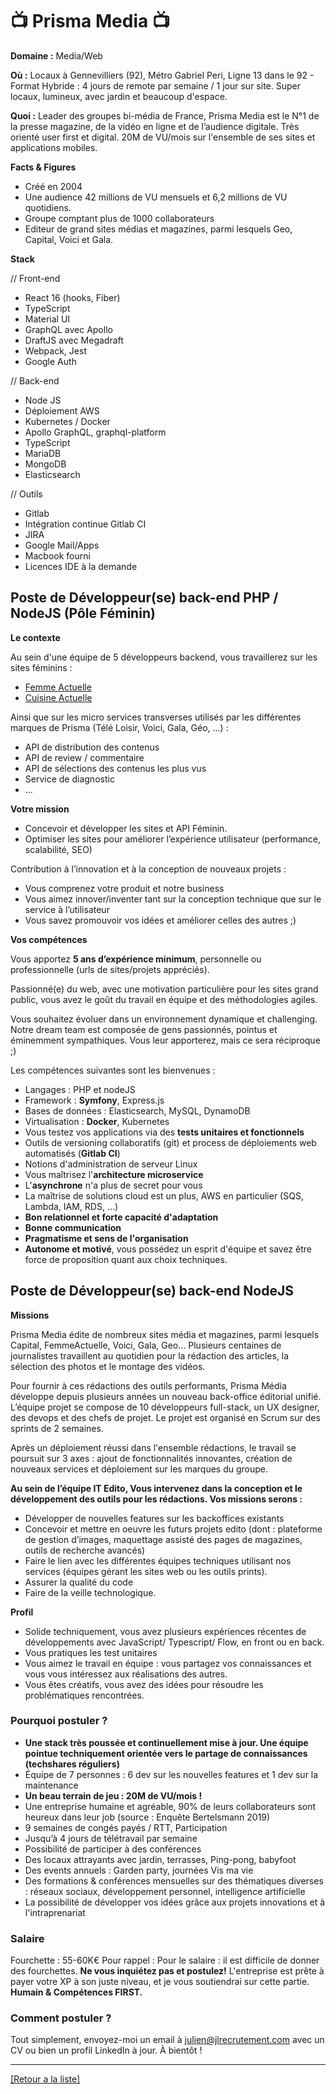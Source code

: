 # 📺 Prisma Media 📺

**Domaine :** Media/Web

**Où :** Locaux à Gennevilliers (92), Métro Gabriel Peri, Ligne 13 dans le 92 - Format Hybride : 4 jours de remote par semaine / 1 jour sur site. Super locaux, lumineux, avec jardin et beaucoup d'espace.

**Quoi :** Leader des groupes bi-média de France, Prisma Media est le N°1 de la presse magazine, de la vidéo en ligne et de l’audience digitale. Très orienté user first et digital. 20M de VU/mois sur l'ensemble de ses sites et applications mobiles.

**Facts & Figures**

* Créé en 2004
* Une audience 42 millions de VU mensuels et 6,2 millions de VU quotidiens.
* Groupe comptant plus de 1000 collaborateurs
* Editeur de grand sites médias et magazines, parmi lesquels Geo, Capital, Voici et Gala. 

**Stack**

// Front-end

* React 16 (hooks, Fiber)
* TypeScript
* Material UI
* GraphQL avec Apollo
* DraftJS avec Megadraft
* Webpack, Jest
* Google Auth

// Back-end

* Node JS
* Déploiement AWS
* Kubernetes / Docker
* Apollo GraphQL, graphql-platform
* TypeScript
* MariaDB
* MongoDB
* Elasticsearch

// Outils

* Gitlab
* Intégration continue Gitlab CI
* JIRA
* Google Mail/Apps
* Macbook fourni
* Licences IDE à la demande

## Poste de Développeur(se) back-end PHP / NodeJS (Pôle Féminin)

**Le contexte**

Au sein d'une équipe de 5 développeurs backend, vous travaillerez sur les sites féminins :
* [Femme Actuelle](http://www.femmeactuelle.fr/)
* [Cuisine Actuelle](http://www.cuisineactuelle.fr/)

Ainsi que sur les micro services transverses utilisés par les différentes marques de Prisma (Télé Loisir, Voici, Gala, Géo, ...) :
* API de distribution des contenus
* API de review / commentaire
* API de sélections des contenus les plus vus
* Service de diagnostic
* ...

**Votre mission**

* Concevoir et développer les sites et API Féminin.
* Optimiser les sites pour améliorer l’expérience utilisateur (performance, scalabilité, SEO)

Contribution à l’innovation et à la conception de nouveaux projets :
* Vous comprenez votre produit et notre business
* Vous aimez innover/inventer tant sur la conception technique que sur le service à l’utilisateur
* Vous savez promouvoir vos idées et améliorer celles des autres ;)

**Vos compétences**

Vous apportez **5 ans d’expérience minimum**, personnelle ou professionnelle (urls de sites/projets appréciés).

Passionné(e) du web, avec une motivation particulière pour les sites grand public, vous avez le goût du travail en équipe et des méthodologies agiles.

Vous souhaitez évoluer dans un environnement dynamique et challenging. Notre dream team est composée de gens passionnés, pointus et éminemment sympathiques. Vous leur apporterez, mais ce sera réciproque ;)

Les compétences suivantes sont les bienvenues :

* Langages : PHP et nodeJS
* Framework : **Symfony**, Express.js
* Bases de données : Elasticsearch, MySQL, DynamoDB
* Virtualisation : **Docker**, Kubernetes
* Vous testez vos applications via des **tests unitaires et fonctionnels**
* Outils de versioning collaboratifs (git) et process de déploiements web automatisés (**Gitlab CI**)
* Notions d'administration de serveur Linux
* Vous maîtrisez l'**architecture microservice**
* L'**asynchrone** n'a plus de secret pour vous
* La maîtrise de solutions cloud est un plus, AWS en particulier (SQS, Lambda, IAM, RDS, ...)
* **Bon relationnel et forte capacité d'adaptation**
* **Bonne communication**
* **Pragmatisme et sens de l'organisation**
* **Autonome et motivé**, vous possédez un esprit d'équipe et savez être force de proposition quant aux choix techniques.

## Poste de Développeur(se) back-end NodeJS

**Missions** 

Prisma Media édite de nombreux sites média et magazines, parmi lesquels Capital, FemmeActuelle, Voici, Gala, Geo… Plusieurs centaines de journalistes travaillent au quotidien pour la rédaction des articles, la sélection des photos et le montage des vidéos.

Pour fournir à ces rédactions des outils performants, Prisma Média développe depuis plusieurs années un nouveau back-office éditorial unifié. L’équipe projet se compose de 10 développeurs full-stack, un UX designer, des devops et des chefs de projet. Le projet est organisé en Scrum sur des sprints de 2 semaines.

Après un déploiement réussi dans l'ensemble rédactions, le travail se poursuit sur 3 axes : ajout de fonctionnalités innovantes, création de nouveaux services et déploiement sur les marques du groupe.

**Au sein de l’équipe IT Edito, Vous intervenez dans la conception et le développement des outils pour les rédactions. Vos missions serons :**

* Développer de nouvelles features sur les backoffices existants
* Concevoir et mettre en oeuvre les futurs projets edito (dont : plateforme de gestion d’images, maquettage assisté des pages de magazines, outils de recherche avancés)
* Faire le lien avec les différentes équipes techniques utilisant nos services (équipes gérant les sites web ou les outils prints).
* Assurer la qualité du code
* Faire de la veille technologique.

**Profil** 

* Solide techniquement, vous avez plusieurs expériences récentes de développements avec JavaScript/ Typescript/ Flow, en front ou en back. 
* Vous pratiques les test unitaires
* Vous aimez le travail en équipe : vous partagez vos connaissances et vous vous intéressez aux réalisations des autres. 
* Vous êtes créatifs, vous avez des idées pour résoudre les problématiques rencontrées. 



### Pourquoi postuler ?

* **Une stack très poussée et continuellement mise à jour. Une équipe pointue techniquement orientée vers le partage de connaissances (techshares réguliers)**
* Équipe de 7 personnes : 6 dev sur les nouvelles features et 1 dev sur la maintenance
* **Un beau terrain de jeu : 20M de VU/mois !**
* Une entreprise humaine et agréable, 90% de leurs collaborateurs sont heureux dans leur job (source : Enquête Bertelsmann 2019)
* 9 semaines de congés payés / RTT, Participation
* Jusqu’à 4 jours de télétravail par semaine
* Possibilité de participer à des conférences
* Des locaux attrayants avec jardin, terrasses, Ping-pong, babyfoot
* Des events annuels : Garden party, journées Vis ma vie
* Des formations & conférences mensuelles sur des thématiques diverses : réseaux sociaux, développement personnel, intelligence artificielle
* La possibilité de développer vos idées grâce aux projets innovations et à l'intraprenariat


### Salaire

Fourchette : 55-60K€
Pour rappel :  Pour le salaire : il est difficile de donner des fourchettes. **Ne vous inquiétez pas et postulez!** L'entreprise est prête à payer votre XP à son juste niveau, et je vous soutiendrai sur cette partie. **Humain & Compétences FIRST.**


### Comment postuler ?

Tout simplement, envoyez-moi un email à julien@jlrecrutement.com avec un CV ou bien un profil LinkedIn à jour. À bientôt ! 


----
<a href="https://github.com/jlondiche/job-board-php/blob/master/README.md">[Retour a la liste]</a>
